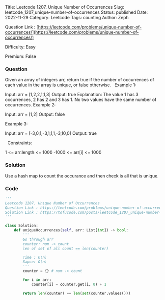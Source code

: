 Title: Leetcode 1207. Unique Number of Occurrences
Slug: leetcode_1207_unique-number-of-occurrences
Status: published
Date: 2022-11-29
Category: Leetcode
Tags: counting
Author: Zeph

Question Link : [https://leetcode.com/problems/unique-number-of-occurrences/](https://leetcode.com/problems/unique-number-of-occurrences/)

Difficulty: Easy

Premium: False

### Question
Given an array of integers arr, return true if the number of occurrences of each value in the array is unique, or false otherwise.
 
Example 1:

Input: arr = [1,2,2,1,1,3]
Output: true
Explanation: The value 1 has 3 occurrences, 2 has 2 and 3 has 1. No two values have the same number of occurrences.
Example 2:

Input: arr = [1,2]
Output: false

Example 3:

Input: arr = [-3,0,1,-3,1,1,1,-3,10,0]
Output: true

 
Constraints:

1 <= arr.length <= 1000
-1000 <= arr[i] <= 1000

### Solution

Use a hash map to count the occurance and then check is all that is unique.

### Code
```python
'''
Leetcode 1207. Unique Number of Occurrences
Question Link : https://leetcode.com/problems/unique-number-of-occurrences/
Solution Link : https://tofucode.com/posts/leetcode_1207_unique-number-of-occurrences.html
'''

class Solution:
    def uniqueOccurrences(self, arr: List[int]) -> bool:
        '''
        Go through arr
        counter: num -> count
        len of set of all count == len(counter)

        Time : O(n)
        Sapce: O(n)
        '''
        counter = {} # num -> count

        for i in arr:
            counter[i] = counter.get(i, 0) + 1

        return len(counter) == len(set(counter.values()))

```

